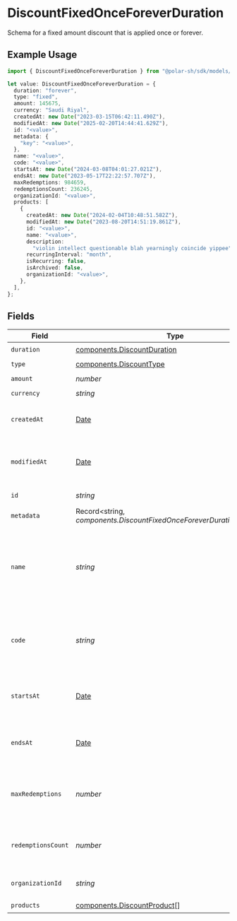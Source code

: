 # DiscountFixedOnceForeverDuration

Schema for a fixed amount discount that is applied once or forever.

## Example Usage

```typescript
import { DiscountFixedOnceForeverDuration } from "@polar-sh/sdk/models/components/discountfixedonceforeverduration.js";

let value: DiscountFixedOnceForeverDuration = {
  duration: "forever",
  type: "fixed",
  amount: 145675,
  currency: "Saudi Riyal",
  createdAt: new Date("2023-03-15T06:42:11.490Z"),
  modifiedAt: new Date("2025-02-20T14:44:41.629Z"),
  id: "<value>",
  metadata: {
    "key": "<value>",
  },
  name: "<value>",
  code: "<value>",
  startsAt: new Date("2024-03-08T04:01:27.021Z"),
  endsAt: new Date("2023-05-17T22:22:57.707Z"),
  maxRedemptions: 984659,
  redemptionsCount: 236245,
  organizationId: "<value>",
  products: [
    {
      createdAt: new Date("2024-02-04T10:48:51.582Z"),
      modifiedAt: new Date("2023-08-20T14:51:19.861Z"),
      id: "<value>",
      name: "<value>",
      description:
        "violin intellect questionable blah yearningly coincide yippee",
      recurringInterval: "month",
      isRecurring: false,
      isArchived: false,
      organizationId: "<value>",
    },
  ],
};
```

## Fields

| Field                                                                                         | Type                                                                                          | Required                                                                                      | Description                                                                                   |
| --------------------------------------------------------------------------------------------- | --------------------------------------------------------------------------------------------- | --------------------------------------------------------------------------------------------- | --------------------------------------------------------------------------------------------- |
| `duration`                                                                                    | [components.DiscountDuration](../../models/components/discountduration.md)                    | :heavy_check_mark:                                                                            | N/A                                                                                           |
| `type`                                                                                        | [components.DiscountType](../../models/components/discounttype.md)                            | :heavy_check_mark:                                                                            | N/A                                                                                           |
| `amount`                                                                                      | *number*                                                                                      | :heavy_check_mark:                                                                            | N/A                                                                                           |
| `currency`                                                                                    | *string*                                                                                      | :heavy_check_mark:                                                                            | N/A                                                                                           |
| `createdAt`                                                                                   | [Date](https://developer.mozilla.org/en-US/docs/Web/JavaScript/Reference/Global_Objects/Date) | :heavy_check_mark:                                                                            | Creation timestamp of the object.                                                             |
| `modifiedAt`                                                                                  | [Date](https://developer.mozilla.org/en-US/docs/Web/JavaScript/Reference/Global_Objects/Date) | :heavy_check_mark:                                                                            | Last modification timestamp of the object.                                                    |
| `id`                                                                                          | *string*                                                                                      | :heavy_check_mark:                                                                            | The ID of the object.                                                                         |
| `metadata`                                                                                    | Record<string, *components.DiscountFixedOnceForeverDurationMetadata*>                         | :heavy_check_mark:                                                                            | N/A                                                                                           |
| `name`                                                                                        | *string*                                                                                      | :heavy_check_mark:                                                                            | Name of the discount. Will be displayed to the customer when the discount is applied.         |
| `code`                                                                                        | *string*                                                                                      | :heavy_check_mark:                                                                            | Code customers can use to apply the discount during checkout.                                 |
| `startsAt`                                                                                    | [Date](https://developer.mozilla.org/en-US/docs/Web/JavaScript/Reference/Global_Objects/Date) | :heavy_check_mark:                                                                            | Timestamp after which the discount is redeemable.                                             |
| `endsAt`                                                                                      | [Date](https://developer.mozilla.org/en-US/docs/Web/JavaScript/Reference/Global_Objects/Date) | :heavy_check_mark:                                                                            | Timestamp after which the discount is no longer redeemable.                                   |
| `maxRedemptions`                                                                              | *number*                                                                                      | :heavy_check_mark:                                                                            | Maximum number of times the discount can be redeemed.                                         |
| `redemptionsCount`                                                                            | *number*                                                                                      | :heavy_check_mark:                                                                            | Number of times the discount has been redeemed.                                               |
| `organizationId`                                                                              | *string*                                                                                      | :heavy_check_mark:                                                                            | The organization ID.                                                                          |
| `products`                                                                                    | [components.DiscountProduct](../../models/components/discountproduct.md)[]                    | :heavy_check_mark:                                                                            | N/A                                                                                           |